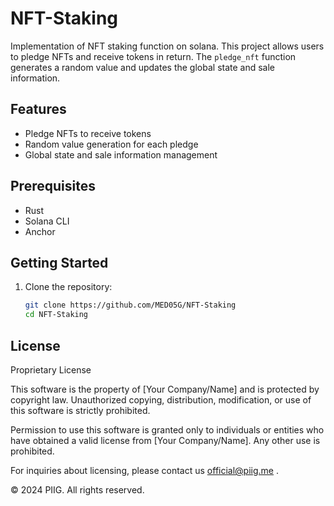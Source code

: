 # NFT-Staking
Implementation of NFT staking function on solana. 
This project allows users to pledge NFTs and receive tokens in return. The `pledge_nft` function generates a random value and updates the global state and sale information.

## Features

- Pledge NFTs to receive tokens
- Random value generation for each pledge
- Global state and sale information management

## Prerequisites

- Rust
- Solana CLI
- Anchor

## Getting Started

1. Clone the repository:
    ```sh
    git clone https://github.com/MED05G/NFT-Staking
    cd NFT-Staking
    ```

## License

Proprietary License

This software is the property of [Your Company/Name] and is protected by copyright law. Unauthorized copying, distribution, modification, or use of this software is strictly prohibited.

Permission to use this software is granted only to individuals or entities who have obtained a valid license from [Your Company/Name]. Any other use is prohibited.

For inquiries about licensing, please contact us official@piig.me .

© 2024 PIIG. All rights reserved.
